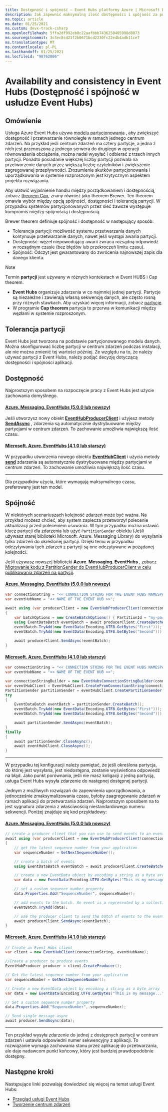 ```yaml
---
title: Dostępność i spójność — Event Hubs platformy Azure | Microsoft Docs
description: Jak zapewnić maksymalną ilość dostępności i spójność za pomocą usługi Azure Event Hubs przy użyciu partycji.
ms.topic: article
ms.date: 01/25/2021
ms.custom: devx-track-csharp
ms.openlocfilehash: 5ffa2df992eb0c22aafbbb7436250405998d8073
ms.sourcegitcommit: 3c3ec8cd21f2b0671bcd2230fc22e4b4adb11ce7
ms.translationtype: MT
ms.contentlocale: pl-PL
ms.lasthandoff: 01/25/2021
ms.locfileid: "98762806"
---
```

# <a name="availability-and-consistency-in-event-hubs"></a>Availability and consistency in Event Hubs (Dostępność i spójność w usłudze Event Hubs)

## <a name="overview"></a>Omówienie
Usługa Azure Event Hubs używa [modelu partycjonowania](event-hubs-scalability.md#partitions) , aby zwiększyć dostępność i przetwarzanie równoległe w ramach jednego centrum zdarzeń. Na przykład jeśli centrum zdarzeń ma cztery partycje, a jedna z nich jest przenoszona z jednego serwera do drugiego w operacji równoważenia obciążenia, można nadal wysyłać i odbierać z trzech innych partycji. Ponadto posiadanie większej liczby partycji pozwala na przetworzenie danych przez większą liczbę czytelników i zwiększenie zagregowanej przepływności. Zrozumienie skutków partycjonowania i uporządkowania w systemie rozproszonym jest krytycznym aspektem projektu rozwiązania.

Aby ułatwić wyjaśnienie handlu między porządkowaniem i dostępnością, zobacz [theorem Cap](https://en.wikipedia.org/wiki/CAP_theorem), znany również jako theorem Brewer. Ten theorem omawia wybór między opcją spójności, dostępności i tolerancją partycji. W przypadku systemów partycjonowanych przez sieć zawsze występuje kompromis między spójnością i dostępnością.

Brewer theorem definiuje spójność i dostępność w następujący sposób:
* Tolerancja partycji: możliwość systemu przetwarzania danych kontynuuje przetwarzanie danych, nawet jeśli wystąpi awaria partycji.
* Dostępność: węzeł niepowodujący awarii zwraca rozsądną odpowiedź w rozsądnym czasie (bez błędów lub przekroczeń limitu czasu).
* Spójność: Odczyt jest gwarantowany do zwrócenia najnowszej zapis dla danego klienta.

> [!NOTE]
> Termin **partycji** jest używany w różnych kontekstach w Event HUBS i Cap theorem. 
> - **Event Hubs** organizuje zdarzenia w co najmniej jednej partycji. Partycje są niezależne i zawierają własną sekwencję danych, ale często rosną przy różnych stawkach. Aby uzyskać więcej informacji, zobacz [partycje](event-hubs-features.md#partitions).
> - W programie **Cap theorem** partycja to przerwa w komunikacji między węzłami w systemie rozproszonym.

## <a name="partition-tolerance"></a>Tolerancja partycji
Event Hubs jest tworzona na podstawie partycjonowanego modelu danych. Można skonfigurować liczbę partycji w centrum zdarzeń podczas instalacji, ale nie można zmienić tej wartości później. Ze względu na to, że należy używać partycji z Event Hubs, należy podjąć decyzję dotyczącą dostępności i spójności aplikacji.

## <a name="availability"></a>Dostępność
Najprostszym sposobem na rozpoczęcie pracy z Event Hubs jest użycie zachowania domyślnego. 

#### <a name="azuremessagingeventhubs-500-or-later"></a>[Azure. Messaging. EventHubs (5.0.0 lub nowszy)](#tab/latest)
Jeśli utworzysz nowy obiekt **[EventHubProducerClient](/dotnet/api/azure.messaging.eventhubs.producer.eventhubproducerclient)** i użyjesz metody **[SendAsync](/dotnet/api/azure.messaging.eventhubs.producer.eventhubproducerclient.sendasync)** , zdarzenia są automatycznie dystrybuowane między partycjami w centrum zdarzeń. To zachowanie umożliwia największą ilość czasu.

#### <a name="microsoftazureeventhubs-410-or-earlier"></a>[Microsoft. Azure. EventHubs (4.1.0 lub starszy)](#tab/old)
W przypadku utworzenia nowego obiektu **[EventHubClient](/dotnet/api/microsoft.azure.eventhubs.eventhubclient)** i użycia metody **[send](/dotnet/api/microsoft.azure.eventhubs.eventhubclient.sendasync#Microsoft_Azure_EventHubs_EventHubClient_SendAsync_Microsoft_Azure_EventHubs_EventData_)** zdarzenia są automatycznie dystrybuowane między partycjami w centrum zdarzeń. To zachowanie umożliwia największą ilość czasu.

---

Dla przypadków użycia, które wymagają maksymalnego czasu, preferowany jest ten model.

## <a name="consistency"></a>Spójność
W niektórych scenariuszach kolejność zdarzeń może być ważna. Na przykład możesz chcieć, aby system zaplecza przetworzył polecenie aktualizacji przed poleceniem usuwania. W tym przypadku można ustawić klucz partycji dla zdarzenia lub użyć `PartitionSender` obiektu (Jeśli używasz starej biblioteki Microsoft. Azure. Messaging Library) do wysyłania tylko zdarzeń do określonej partycji. Dzięki temu w przypadku odczytywania tych zdarzeń z partycji są one odczytywane w pożądanej kolejności. 

Jeśli używasz nowszej biblioteki **Azure. Messaging. EventHubs** , zobacz [Migrowanie kodu z PartitionSender do EventHubProducerClient w celu publikowania zdarzeń na partycji](https://github.com/Azure/azure-sdk-for-net/blob/master/sdk/eventhub/Azure.Messaging.EventHubs/MigrationGuide.md#migrating-code-from-partitionsender-to-eventhubproducerclient-for-publishing-events-to-a-partition).

#### <a name="azuremessagingeventhubs-500-or-later"></a>[Azure. Messaging. EventHubs (5.0.0 lub nowszy)](#tab/latest)

```csharp
var connectionString = "<< CONNECTION STRING FOR THE EVENT HUBS NAMESPACE >>";
var eventHubName = "<< NAME OF THE EVENT HUB >>";

await using (var producerClient = new EventHubProducerClient(connectionString, eventHubName))
{
    var batchOptions = new CreateBatchOptions() { PartitionId = "my-partition-id" };
    using EventDataBatch eventBatch = await producerClient.CreateBatchAsync(batchOptions);
    eventBatch.TryAdd(new EventData(Encoding.UTF8.GetBytes("First")));
    eventBatch.TryAdd(new EventData(Encoding.UTF8.GetBytes("Second")));
    
    await producerClient.SendAsync(eventBatch);
}
```

#### <a name="microsoftazureeventhubs-410-or-earlier"></a>[Microsoft. Azure. EventHubs (4.1.0 lub starszy)](#tab/old)

```csharp
var connectionString = "<< CONNECTION STRING FOR THE EVENT HUBS NAMESPACE >>";
var eventHubName = "<< NAME OF THE EVENT HUB >>";

var connectionStringBuilder = new EventHubsConnectionStringBuilder(connectionString){ EntityPath = eventHubName }; 
var eventHubClient = EventHubClient.CreateFromConnectionString(connectionStringBuilder.ToString());
PartitionSender partitionSender = eventHubClient.CreatePartitionSender("my-partition-id");
try
{
    EventDataBatch eventBatch = partitionSender.CreateBatch();
    eventBatch.TryAdd(new EventData(Encoding.UTF8.GetBytes("First")));
    eventBatch.TryAdd(new EventData(Encoding.UTF8.GetBytes("Second")));

    await partitionSender.SendAsync(eventBatch);
}
finally
{
    await partitionSender.CloseAsync();
    await eventHubClient.CloseAsync();
}
```

---

W przypadku tej konfiguracji należy pamiętać, że jeśli określona partycja, do której jest wysyłana, jest niedostępna, zostanie wyświetlona odpowiedź na błąd. Jako punkt porównania, jeśli nie masz koligacji z jedną partycją, usługa Event Hubs wysyła zdarzenie do następnej dostępnej partycji.

Jednym z możliwych rozwiązań do zapewnienia uporządkowania, a jednocześnie zmaksymalizowania czasu, byłoby zaagregowanie zdarzeń w ramach aplikacji do przetwarzania zdarzeń. Najprostszym sposobem na to jest sygnatura zdarzenia z właściwością niestandardowego numeru sekwencji. Poniżej znajduje się kod przykładowy:

#### <a name="azuremessagingeventhubs-500-or-later"></a>[Azure. Messaging. EventHubs (5.0.0 lub nowszy)](#tab/latest)

```csharp
// create a producer client that you can use to send events to an event hub
await using (var producerClient = new EventHubProducerClient(connectionString, eventHubName))
{
    // get the latest sequence number from your application
    var sequenceNumber = GetNextSequenceNumber();

    // create a batch of events 
    using EventDataBatch eventBatch = await producerClient.CreateBatchAsync();

    // create a new EventData object by encoding a string as a byte array
    var data = new EventData(Encoding.UTF8.GetBytes("This is my message..."));

    // set a custom sequence number property
    data.Properties.Add("SequenceNumber", sequenceNumber);

    // add events to the batch. An event is a represented by a collection of bytes and metadata. 
    eventBatch.TryAdd(data);

    // use the producer client to send the batch of events to the event hub
    await producerClient.SendAsync(eventBatch);
}
```

#### <a name="microsoftazureeventhubs-410-or-earlier"></a>[Microsoft. Azure. EventHubs (4.1.0 lub starszy)](#tab/old)
```csharp
// Create an Event Hubs client
var client = new EventHubClient(connectionString, eventHubName);

//Create a producer to produce events
EventHubProducer producer = client.CreateProducer();

// Get the latest sequence number from your application 
var sequenceNumber = GetNextSequenceNumber();

// Create a new EventData object by encoding a string as a byte array
var data = new EventData(Encoding.UTF8.GetBytes("This is my message..."));

// Set a custom sequence number property
data.Properties.Add("SequenceNumber", sequenceNumber);

// Send single message async
await producer.SendAsync(data);
```
---

Ten przykład wysyła zdarzenie do jednej z dostępnych partycji w centrum zdarzeń i ustawia odpowiedni numer sekwencyjny z aplikacji. To rozwiązanie wymaga zachowania stanu przez aplikację do przetwarzania, ale daje nadawcom punkt końcowy, który jest bardziej prawdopodobnie dostępny.

## <a name="next-steps"></a>Następne kroki
Następujące linki pozwalają dowiedzieć się więcej na temat usługi Event Hubs:

* [Przegląd usługi Event Hubs](./event-hubs-about.md)
* [Tworzenie centrum zdarzeń](event-hubs-create.md)
